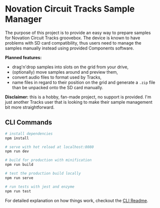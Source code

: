 # Novation Circuit Tracks Sample Manager

The purpose of this project is to provide an easy way to prepare samples for Novation Circuit Tracks groovebox. The device is known to have problems with SD card compatibility, thus users need to manage the samples manually instead using provided Components software.

**Planned features:**
* drag'n'drop samples into slots on the grid from your drive,
* (optionally) move samples around and preview them,
* convert audio files to format used by Tracks,
* name files in regard to their position on the grid and generate a `.zip` file than be unpacked onto the SD card manually.

**Disclaimer:** this is a hobby, fan-made project, no support is provided. I'm just another Tracks user that is looking to make their sample management bit more straightforward.

## CLI Commands

``` bash
# install dependencies
npm install

# serve with hot reload at localhost:8080
npm run dev

# build for production with minification
npm run build

# test the production build locally
npm run serve

# run tests with jest and enzyme
npm run test
```

For detailed explanation on how things work, checkout the [CLI Readme](https://github.com/developit/preact-cli/blob/master/README.md).
